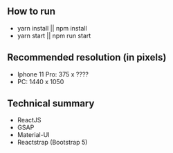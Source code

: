 ## How to run

- yarn install || npm install
- yarn start || npm run start

## Recommended resolution (in pixels)
- Iphone 11 Pro: 375 x ????
- PC: 1440 x 1050

## Technical summary

- ReactJS
- GSAP
- Material-UI
- Reactstrap (Bootstrap 5)
